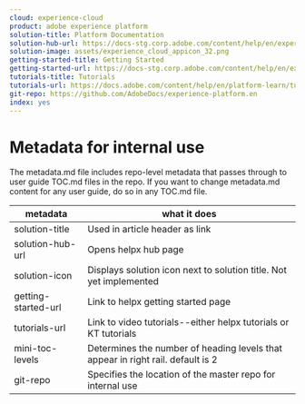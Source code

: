```yaml
---
cloud: experience-cloud
product: adobe experience platform
solution-title: Platform Documentation
solution-hub-url: https://docs-stg.corp.adobe.com/content/help/en/experience-platform/landing/home.html
solution-image: assets/experience_cloud_appicon_32.png
getting-started-title: Getting Started
getting-started-url: https://docs-stg.corp.adobe.com/content/help/en/experience-platform/landing/get-started.html
tutorials-title: Tutorials
tutorials-url: https://docs.adobe.com/content/help/en/platform-learn/tutorials/overview.html
git-repo: https://github.com/AdobeDocs/experience-platform.en
index: yes
---
```


# Metadata for internal use

The metadata.md file includes repo-level metadata that passes through to user guide TOC.md files in the repo. If you want to change metadata.md content for any user guide, do so in any TOC.md file.

| metadata | what it does |
|--- |--- |
| solution-title | Used in article header as link |
| solution-hub-url | Opens helpx hub page |
| solution-icon | Displays solution icon next to solution title. Not yet implemented |
| getting-started-url | Link to helpx getting started page |
| tutorials-url | Link to video tutorials--either helpx tutorials or KT tutorials |
| mini-toc-levels | Determines the number of heading levels that appear in right rail. default is 2 |
| git-repo | Specifies the location of the master repo for internal use |
